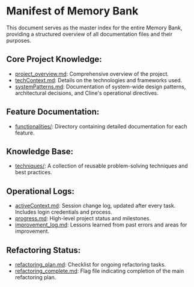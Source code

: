 # Manifest of Memory Bank

This document serves as the master index for the entire Memory Bank, providing a structured overview of all documentation files and their purposes.

## Core Project Knowledge:
- [project_overview.md](project_overview.md): Comprehensive overview of the project.
- [techContext.md](techContext.md): Details on the technologies and frameworks used.
- [systemPatterns.md](systemPatterns.md): Documentation of system-wide design patterns, architectural decisions, and Cline's operational directives.

## Feature Documentation:
- [functionalities/](functionalities/): Directory containing detailed documentation for each feature.

## Knowledge Base:
- [techniques/](techniques/): A collection of reusable problem-solving techniques and best practices.

## Operational Logs:
- [activeContext.md](activeContext.md): Session change log, updated after every task. Includes login credentials and process.
- [progress.md](progress.md): High-level project status and milestones.
- [improvement_log.md](improvement_log.md): Lessons learned from past errors and areas for improvement.

## Refactoring Status:
- [refactoring_plan.md](refactoring_plan.md): Checklist for ongoing refactoring tasks.
- [refactoring_complete.md](refactoring_complete.md): Flag file indicating completion of the main refactoring plan.
